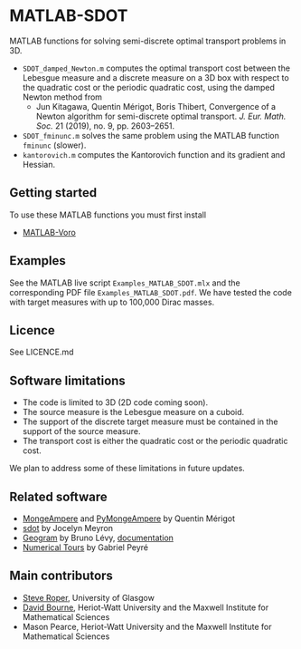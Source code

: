 # MATLAB-SDOT

MATLAB functions for solving semi-discrete optimal transport problems in 3D.
* ``SDOT_damped_Newton.m`` computes the optimal transport cost between the Lebesgue measure and a discrete measure on a 3D box with respect to the quadratic cost or the periodic quadratic cost, using the damped Newton method from
    * Jun Kitagawa, Quentin Mérigot, Boris Thibert, Convergence of a Newton algorithm for semi-discrete optimal transport. *J. Eur. Math. Soc.* 21 (2019), no. 9, pp. 2603–2651.
* ``SDOT_fminunc.m`` solves the same problem using the MATLAB function ``fminunc`` (slower). 
* ``kantorovich.m`` computes the Kantorovich function and its gradient and Hessian.

## Getting started ##

To use these MATLAB functions you must first install
* [MATLAB-Voro](https://github.com/smr29git/MATLAB-Voro)

## Examples ##

See the MATLAB live script ``Examples_MATLAB_SDOT.mlx`` and the corresponding PDF file ``Examples_MATLAB_SDOT.pdf``. We have tested the code with target measures with up to 100,000 Dirac masses.

## Licence ##

See LICENCE.md

## Software limitations ##

* The code is limited to 3D (2D code coming soon).
* The source measure is the Lebesgue measure on a cuboid.
* The support of the discrete target measure must be contained in the support of the source measure.
* The transport cost is either the quadratic cost or the periodic quadratic cost.

We plan to address some of these limitations in future updates.

## Related software ##

* [MongeAmpere](https://github.com/mrgt/MongeAmpere) and [PyMongeAmpere](https://github.com/mrgt/PyMongeAmpere) by Quentin Mérigot
* [sdot](https://github.com/nyorem/sdot) by Jocelyn Meyron
* [Geogram](https://github.com/BrunoLevy/geogram) by Bruno Lévy, [documentation](https://brunolevy.github.io/geogram/dir_dfcc9fc6d69b9d57f9f159e89cabbae9.html) 
* [Numerical Tours](https://nbviewer.org/github/gpeyre/numerical-tours/blob/master/matlab/optimaltransp_7_semidiscrete.ipynb)  by Gabriel Peyré

## Main contributors ##

* [Steve Roper](https://www.gla.ac.uk/schools/mathematicsstatistics/staff/stevenroper/#), University of Glasgow
* [David Bourne](http://www.macs.hw.ac.uk/~db92/), Heriot-Watt University and the Maxwell Institute for Mathematical Sciences
* Mason Pearce, Heriot-Watt University and the Maxwell Institute for Mathematical Sciences
